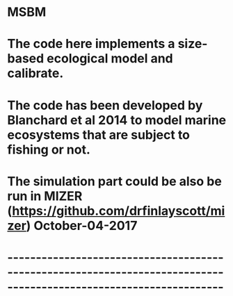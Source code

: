 # MSBM
# The code here implements a size-based ecological model and calibrate.
# The code has been developed by Blanchard et al 2014 to model marine ecosystems that are subject to fishing or not.
# The simulation part could be also be run in MIZER (https://github.com/drfinlayscott/mizer)        October-04-2017
# ------------------------------------------------------------------------------------------------------------------

